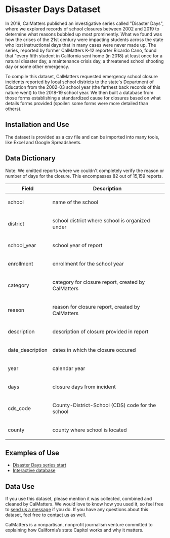# Disaster Days Dataset

In 2019, CalMatters published an investigative series called "Disaster Days", where we explored records of school closures between 2002 and 2019 to determine what reasons bubbled up most prominently. What we found was how the crises of the 21st century were impacting students across the state who lost instructional days that in many cases were never made up. The series, reported by former CalMatters K-12 reporter Ricardo Cano, found that "every fifth student in California sent home (in 2018) at least once for a natural disaster day, a maintenance crisis day, a threatened school shooting day or some other emergency.

To compile this dataset, CalMatters requested emergency school closure incidents reported by local school districts to the state's Department of Education from the 2002-03 school year (the farthest back records of this nature went) to the 2018-19 school year. We then built a database from those forms establishing a standardized cause for closures based on what details forms provided (spoiler: some forms were more detailed than others). 

## Installation and Use

The dataset is provided as a csv file and can be imported into many tools, like Excel and Google Spreadsheets. 

## Data Dictionary

Note: We omitted reports where we couldn't completely verify the reason or number of days for the closure. This encompasses 82 out of 15,159 reports.

<table>
  <thead>
    <tr>
      <th>Field</th>
      <th>Description</th>
    </tr>
  </thead>
  <tbody>
    <tr>
      <td>school</td>
      <td>
        <p>name of the school</p>
      </td>
    </tr>
    <tr>
      <td>district</td>
      <td>
        <p>school district where school is organized under</p>
      </td>
    </tr>
    <tr>
      <td>school_year</td>
      <td>
        <p>school year of report</p>
      </td>
    </tr>
    <tr>
      <td>enrollment</td>
      <td>
        <p>enrollment for the school year</p>
      </td>
    </tr>
    <tr>
      <td>category</td>
      <td>
        <p>category for closure report, created by CalMatters</p>
      </td>
    </tr>
    <tr>
      <td>reason</td>
      <td>
        <p>reason for closure report, created by CalMatters</p>
      </td>
    </tr>
    <tr>
      <td>description</td>
      <td>
        <p>description of closure provided in report</p>
      </td>
    </tr>
    <tr>
      <td>date_description</td>
      <td>
        <p>dates in which the closure occured</p>
      </td>
    </tr>
    <tr>
      <td>year</td>
      <td>
        <p>calendar year</p>
      </td>
    </tr>
    <tr>
      <td>days</td>
      <td>
        <p>closure days from incident</p>
      </td>
    </tr>
    <tr>
      <td>cds_code</td>
      <td>
        <p>County-District-School (CDS) code for the school</p>
      </td>
    </tr>
    <tr>
      <td>county</td>
      <td>
        <p>county where school is located</p>
      </td>
    </tr>
  </tbody>
</table>

## Examples of Use

- [Disaster Days series start](https://calmatters.org/projects/school-closures-california-wildfire-outage-flood-water-electricity-guns-snow-days-disaster/)
- [Interactive database](https://disasterdays.calmatters.org/california-school-closures)

## Data Use

If you use this dataset, please mention it was collected, combined and cleaned by CalMatters. We would love to know how you used it, so feel free to [send us a message](<mailto:john@calmatters.org>) if you do. If you have any questions about this dataset, feel free to [contact us](<mailto:john@calmatters.org>) as well.

CalMatters is a nonpartisan, nonprofit journalism venture committed to explaining how California’s state Capitol works and why it matters.
